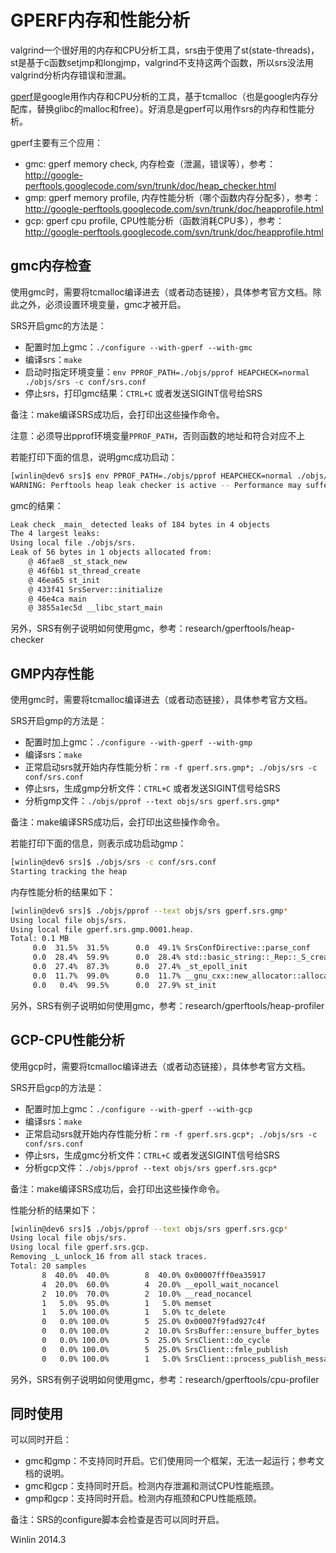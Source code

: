 # GPERF内存和性能分析

valgrind一个很好用的内存和CPU分析工具，srs由于使用了st(state-threads)，st是基于c函数setjmp和longjmp，valgrind不支持这两个函数，所以srs没法用valgrind分析内存错误和泄漏。

[gperf](https://code.google.com/p/gperftools)是google用作内存和CPU分析的工具，基于tcmalloc（也是google内存分配库，替换glibc的malloc和free）。好消息是gperf可以用作srs的内存和性能分析。

gperf主要有三个应用：
* gmc: gperf memory check, 内存检查（泄漏，错误等），参考：http://google-perftools.googlecode.com/svn/trunk/doc/heap_checker.html
* gmp: gperf memory profile, 内存性能分析（哪个函数内存分配多），参考：http://google-perftools.googlecode.com/svn/trunk/doc/heapprofile.html
* gcp: gperf cpu profile, CPU性能分析（函数消耗CPU多），参考：http://google-perftools.googlecode.com/svn/trunk/doc/heapprofile.html

## gmc内存检查

使用gmc时，需要将tcmalloc编译进去（或者动态链接），具体参考官方文档。除此之外，必须设置环境变量，gmc才被开启。

SRS开启gmc的方法是：
* 配置时加上gmc：`./configure --with-gperf --with-gmc`
* 编译srs：`make`
* 启动时指定环境变量：`env PPROF_PATH=./objs/pprof HEAPCHECK=normal ./objs/srs -c conf/srs.conf`
* 停止srs，打印gmc结果：`CTRL+C` 或者发送SIGINT信号给SRS

备注：make编译SRS成功后，会打印出这些操作命令。

注意：必须导出pprof环境变量`PPROF_PATH`，否则函数的地址和符合对应不上

若能打印下面的信息，说明gmc成功启动：

```bash
[winlin@dev6 srs]$ env PPROF_PATH=./objs/pprof HEAPCHECK=normal ./objs/srs -c conf/srs.conf
WARNING: Perftools heap leak checker is active -- Performance may suffer
```

gmc的结果：

```bash
Leak check _main_ detected leaks of 184 bytes in 4 objects
The 4 largest leaks:
Using local file ./objs/srs.
Leak of 56 bytes in 1 objects allocated from:
	@ 46fae8 _st_stack_new
	@ 46f6b1 st_thread_create
	@ 46ea65 st_init
	@ 433f41 SrsServer::initialize
	@ 46e4ca main
	@ 3855a1ec5d __libc_start_main
```

另外，SRS有例子说明如何使用gmc，参考：research/gperftools/heap-checker

## GMP内存性能

使用gmc时，需要将tcmalloc编译进去（或者动态链接），具体参考官方文档。

SRS开启gmp的方法是：
* 配置时加上gmc：`./configure --with-gperf --with-gmp`
* 编译srs：`make`
* 正常启动srs就开始内存性能分析：`rm -f gperf.srs.gmp*; ./objs/srs -c conf/srs.conf`
* 停止srs，生成gmp分析文件：`CTRL+C` 或者发送SIGINT信号给SRS
* 分析gmp文件：`./objs/pprof --text objs/srs gperf.srs.gmp*`

备注：make编译SRS成功后，会打印出这些操作命令。

若能打印下面的信息，则表示成功启动gmp：

```bash
[winlin@dev6 srs]$ ./objs/srs -c conf/srs.conf
Starting tracking the heap
```

内存性能分析的结果如下：

```bash
[winlin@dev6 srs]$ ./objs/pprof --text objs/srs gperf.srs.gmp*
Using local file objs/srs.
Using local file gperf.srs.gmp.0001.heap.
Total: 0.1 MB
     0.0  31.5%  31.5%      0.0  49.1% SrsConfDirective::parse_conf
     0.0  28.4%  59.9%      0.0  28.4% std::basic_string::_Rep::_S_create
     0.0  27.4%  87.3%      0.0  27.4% _st_epoll_init
     0.0  11.7%  99.0%      0.0  11.7% __gnu_cxx::new_allocator::allocate
     0.0   0.4%  99.5%      0.0  27.9% st_init
```

另外，SRS有例子说明如何使用gmc，参考：research/gperftools/heap-profiler

## GCP-CPU性能分析

使用gcp时，需要将tcmalloc编译进去（或者动态链接），具体参考官方文档。

SRS开启gcp的方法是：
* 配置时加上gmc：`./configure --with-gperf --with-gcp`
* 编译srs：`make`
* 正常启动srs就开始内存性能分析：`rm -f gperf.srs.gcp*; ./objs/srs -c conf/srs.conf`
* 停止srs，生成gmc分析文件：`CTRL+C` 或者发送SIGINT信号给SRS
* 分析gcp文件：`./objs/pprof --text objs/srs gperf.srs.gcp*`

备注：make编译SRS成功后，会打印出这些操作命令。

性能分析的结果如下：

```bash
[winlin@dev6 srs]$ ./objs/pprof --text objs/srs gperf.srs.gcp*
Using local file objs/srs.
Using local file gperf.srs.gcp.
Removing _L_unlock_16 from all stack traces.
Total: 20 samples
       8  40.0%  40.0%        8  40.0% 0x00007fff0ea35917
       4  20.0%  60.0%        4  20.0% __epoll_wait_nocancel
       2  10.0%  70.0%        2  10.0% __read_nocancel
       1   5.0%  95.0%        1   5.0% memset
       1   5.0% 100.0%        1   5.0% tc_delete
       0   0.0% 100.0%        5  25.0% 0x00007f9fad927c4f
       0   0.0% 100.0%        2  10.0% SrsBuffer::ensure_buffer_bytes
       0   0.0% 100.0%        5  25.0% SrsClient::do_cycle
       0   0.0% 100.0%        5  25.0% SrsClient::fmle_publish
       0   0.0% 100.0%        1   5.0% SrsClient::process_publish_message
```

另外，SRS有例子说明如何使用gmc，参考：research/gperftools/cpu-profiler

## 同时使用

可以同时开启：
* gmc和gmp：不支持同时开启。它们使用同一个框架，无法一起运行；参考文档的说明。
* gmc和gcp：支持同时开启。检测内存泄漏和测试CPU性能瓶颈。
* gmp和gcp：支持同时开启。检测内存瓶颈和CPU性能瓶颈。

备注：SRS的configure脚本会检查是否可以同时开启。

Winlin 2014.3
